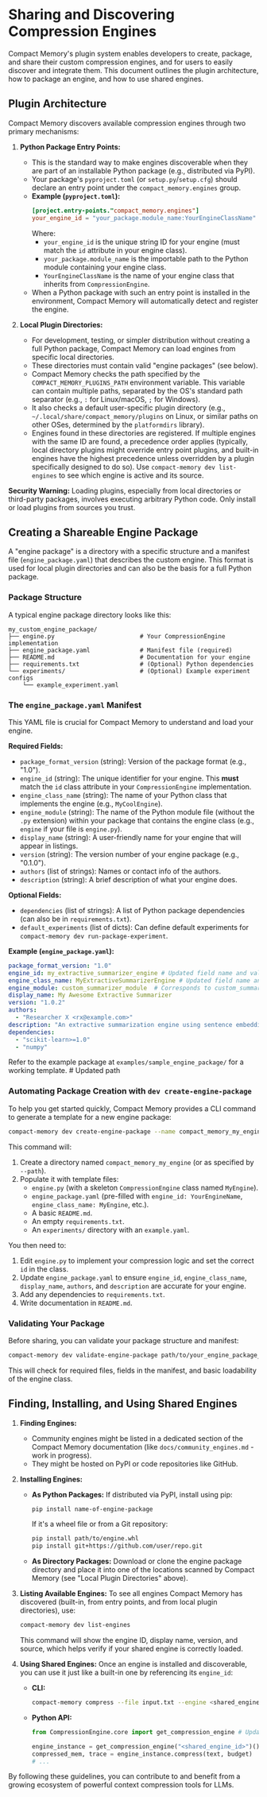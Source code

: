 # Sharing and Discovering Compression Engines

Compact Memory's plugin system enables developers to create, package, and share their custom compression engines, and for users to easily discover and integrate them. This document outlines the plugin architecture, how to package an engine, and how to use shared engines.

## Plugin Architecture

Compact Memory discovers available compression engines through two primary mechanisms:

1.  **Python Package Entry Points:**
    *   This is the standard way to make engines discoverable when they are part of an installable Python package (e.g., distributed via PyPI).
    *   Your package's `pyproject.toml` (or `setup.py`/`setup.cfg`) should declare an entry point under the `compact_memory.engines` group.
    *   **Example (`pyproject.toml`):**
        ```toml
        [project.entry-points."compact_memory.engines"]
        your_engine_id = "your_package.module_name:YourEngineClassName"
        ```
        Where:
        *   `your_engine_id` is the unique string ID for your engine (must match the `id` attribute in your engine class).
        *   `your_package.module_name` is the importable path to the Python module containing your engine class.
        *   `YourEngineClassName` is the name of your engine class that inherits from `CompressionEngine`.
    *   When a Python package with such an entry point is installed in the environment, Compact Memory will automatically detect and register the engine.

2.  **Local Plugin Directories:**
    *   For development, testing, or simpler distribution without creating a full Python package, Compact Memory can load engines from specific local directories.
    *   These directories must contain valid "engine packages" (see below).
    *   Compact Memory checks the path specified by the `COMPACT_MEMORY_PLUGINS_PATH` environment variable. This variable can contain multiple paths, separated by the OS's standard path separator (e.g., `:` for Linux/macOS, `;` for Windows).
    *   It also checks a default user-specific plugin directory (e.g., `~/.local/share/compact_memory/plugins` on Linux, or similar paths on other OSes, determined by the `platformdirs` library).
    *   Engines found in these directories are registered. If multiple engines with the same ID are found, a precedence order applies (typically, local directory plugins might override entry point plugins, and built-in engines have the highest precedence unless overridden by a plugin specifically designed to do so). Use `compact-memory dev list-engines` to see which engine is active and its source.

**Security Warning:** Loading plugins, especially from local directories or third-party packages, involves executing arbitrary Python code. Only install or load plugins from sources you trust.

## Creating a Shareable Engine Package

A "engine package" is a directory with a specific structure and a manifest file (`engine_package.yaml`) that describes the custom engine. This format is used for local plugin directories and can also be the basis for a full Python package.

### Package Structure

A typical engine package directory looks like this:

```
my_custom_engine_package/
├── engine.py                        # Your CompressionEngine implementation
├── engine_package.yaml              # Manifest file (required)
├── README.md                        # Documentation for your engine
├── requirements.txt                 # (Optional) Python dependencies
└── experiments/                     # (Optional) Example experiment configs
    └── example_experiment.yaml
```

### The `engine_package.yaml` Manifest

This YAML file is crucial for Compact Memory to understand and load your engine.

**Required Fields:**

*   `package_format_version` (string): Version of the package format (e.g., "1.0").
*   `engine_id` (string): The unique identifier for your engine. This **must** match the `id` class attribute in your `CompressionEngine` implementation.
*   `engine_class_name` (string): The name of your Python class that implements the engine (e.g., `MyCoolEngine`).
*   `engine_module` (string): The name of the Python module file (without the `.py` extension) within your package that contains the engine class (e.g., `engine` if your file is `engine.py`).
*   `display_name` (string): A user-friendly name for your engine that will appear in listings.
*   `version` (string): The version number of your engine package (e.g., "0.1.0").
*   `authors` (list of strings): Names or contact info of the authors.
*   `description` (string): A brief description of what your engine does.

**Optional Fields:**

*   `dependencies` (list of strings): A list of Python package dependencies (can also be in `requirements.txt`).
*   `default_experiments` (list of dicts): Can define default experiments for `compact-memory dev run-package-experiment`.

**Example (`engine_package.yaml`):**

```yaml
package_format_version: "1.0"
engine_id: my_extractive_summarizer_engine # Updated field name and value
engine_class_name: MyExtractiveSummarizerEngine # Updated field name and value
engine_module: custom_summarizer_module  # Corresponds to custom_summarizer_module.py
display_name: My Awesome Extractive Summarizer
version: "1.0.2"
authors:
  - "Researcher X <rx@example.com>"
description: "An extractive summarization engine using sentence embeddings and clustering." # Updated description
dependencies:
  - "scikit-learn>=1.0"
  - "numpy"
```

Refer to the example package at `examples/sample_engine_package/` for a working template. # Updated path

### Automating Package Creation with `dev create-engine-package`

To help you get started quickly, Compact Memory provides a CLI command to generate a template for a new engine package:

```bash
compact-memory dev create-engine-package --name compact_memory_my_engine
```

This command will:
1.  Create a directory named `compact_memory_my_engine` (or as specified by `--path`).
2.  Populate it with template files:
    *   `engine.py` (with a skeleton `CompressionEngine` class named `MyEngine`).
    *   `engine_package.yaml` (pre-filled with `engine_id: YourEngineName`, `engine_class_name: MyEngine`, etc.).
    *   A basic `README.md`.
    *   An empty `requirements.txt`.
    *   An `experiments/` directory with an `example.yaml`.

You then need to:
1.  Edit `engine.py` to implement your compression logic and set the correct `id` in the class.
2.  Update `engine_package.yaml` to ensure `engine_id`, `engine_class_name`, `display_name`, `authors`, and `description` are accurate for your engine.
3.  Add any dependencies to `requirements.txt`.
4.  Write documentation in `README.md`.

### Validating Your Package

Before sharing, you can validate your package structure and manifest:
```bash
compact-memory dev validate-engine-package path/to/your_engine_package_directory
```
This will check for required files, fields in the manifest, and basic loadability of the engine class.

## Finding, Installing, and Using Shared Engines

1.  **Finding Engines:**
    *   Community engines might be listed in a dedicated section of the Compact Memory documentation (like `docs/community_engines.md` - work in progress).
    *   They might be hosted on PyPI or code repositories like GitHub.

2.  **Installing Engines:**
    *   **As Python Packages:** If distributed via PyPI, install using pip:
        ```bash
        pip install name-of-engine-package
        ```
        If it's a wheel file or from a Git repository:
        ```bash
        pip install path/to/engine.whl
        pip install git+https://github.com/user/repo.git
        ```
    *   **As Directory Packages:** Download or clone the engine package directory and place it into one of the locations scanned by Compact Memory (see "Local Plugin Directories" above).

3.  **Listing Available Engines:**
    To see all engines Compact Memory has discovered (built-in, from entry points, and from local plugin directories), use:
    ```bash
    compact-memory dev list-engines
    ```
    This command will show the engine ID, display name, version, and source, which helps verify if your shared engine is correctly loaded.

4.  **Using Shared Engines:**
    Once an engine is installed and discoverable, you can use it just like a built-in one by referencing its `engine_id`:
    *   **CLI:**
        ```bash
        compact-memory compress --file input.txt --engine <shared_engine_id> --budget <value>
        ```
    *   **Python API:**
        ```python
        from CompressionEngine.core import get_compression_engine # Updated path and function name

        engine_instance = get_compression_engine("<shared_engine_id>")() # Updated function name
        compressed_mem, trace = engine_instance.compress(text, budget)
        # ...
        ```

By following these guidelines, you can contribute to and benefit from a growing ecosystem of powerful context compression tools for LLMs.
